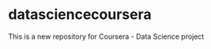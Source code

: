 datasciencecoursera
===================

This is a new repository for Coursera - Data Science project
